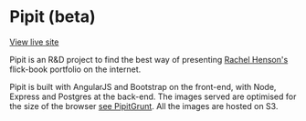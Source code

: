 
Pipit (beta)
=====

[View live site](http://pipit.herokuapp.com)

  Pipit is an R&D project to find the best way of presenting [Rachel Henson's](http://http://www.rachelhenson.com/) flick-book portfolio on the internet.

  Pipit is built with AngularJS and Bootstrap on the front-end, with Node, Express and Postgres at the back-end. The images served are optimised
  for the size of the browser [see PipitGrunt](https://github.com/revisual/PipitGrunt). All the images are hosted on S3.


